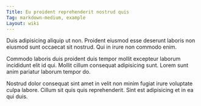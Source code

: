 ```yaml
---
Title: Eu proident reprehenderit nostrud quis
Tag: markdown-medium, example
Layout: wiki
---
```

Duis adipisicing aliquip ut non. Proident eiusmod esse deserunt laboris non eiusmod sunt occaecat sit nostrud. Qui in irure non commodo enim.

Commodo laboris duis proident duis tempor mollit excepteur laborum incididunt elit id qui. Mollit cillum consequat adipisicing sunt. Lorem sunt anim pariatur laborum tempor do.

Nostrud dolor consequat sint amet in velit non minim fugiat irure voluptate culpa labore. Cillum sit quis quis reprehenderit. Sint est adipisicing et in ea qui duis.